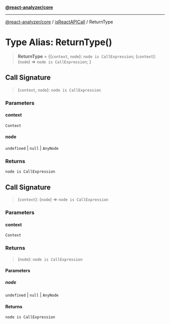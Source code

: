 [**@react-analyzer/core**](../../../../README.md)

***

[@react-analyzer/core](../../../../README.md) / [isReactAPICall](../README.md) / ReturnType

# Type Alias: ReturnType()

> **ReturnType** = \{(`context`, `node`): `node is CallExpression`; (`context`): (`node`) => `node is CallExpression`; \}

## Call Signature

> (`context`, `node`): `node is CallExpression`

### Parameters

#### context

`Context`

#### node

`undefined` | `null` | `AnyNode`

### Returns

`node is CallExpression`

## Call Signature

> (`context`): (`node`) => `node is CallExpression`

### Parameters

#### context

`Context`

### Returns

> (`node`): `node is CallExpression`

#### Parameters

##### node

`undefined` | `null` | `AnyNode`

#### Returns

`node is CallExpression`
